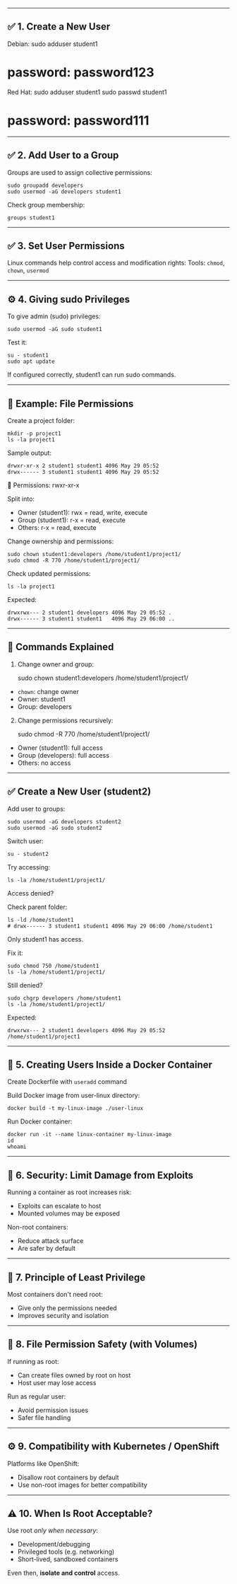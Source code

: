 ------------------------------------------------------------
✅ 1. Create a New User
------------------------------------------------------------

Debian:
sudo adduser student1
# password: password123

Red Hat:
sudo adduser student1
sudo passwd student1
# password: password111

------------------------------------------------------------
✅ 2. Add User to a Group
------------------------------------------------------------

Groups are used to assign collective permissions:

    sudo groupadd developers
    sudo usermod -aG developers student1

Check group membership:

    groups student1

------------------------------------------------------------
✅ 3. Set User Permissions
------------------------------------------------------------

Linux commands help control access and modification rights:
Tools: `chmod`, `chown`, `usermod`

------------------------------------------------------------
⚙️ 4. Giving sudo Privileges
------------------------------------------------------------

To give admin (sudo) privileges:

    sudo usermod -aG sudo student1

Test it:

    su - student1
    sudo apt update

If configured correctly, student1 can run sudo commands.

------------------------------------------------------------
📁 Example: File Permissions
------------------------------------------------------------

Create a project folder:

    mkdir -p project1
    ls -la project1

Sample output:

    drwxr-xr-x 2 student1 student1 4096 May 29 05:52
    drwx------ 3 student1 student1 4096 May 29 05:52

🔐 Permissions: rwxr-xr-x

Split into:
- Owner (student1): rwx = read, write, execute
- Group (student1): r-x = read, execute
- Others: r-x = read, execute

Change ownership and permissions:

    sudo chown student1:developers /home/student1/project1/
    sudo chmod -R 770 /home/student1/project1/

Check updated permissions:

    ls -la project1

Expected:

    drwxrwx--- 2 student1 developers 4096 May 29 05:52 .
    drwx------ 3 student1 student1   4096 May 29 06:00 ..

------------------------------------------------------------
🔧 Commands Explained
------------------------------------------------------------

1. Change owner and group:

   sudo chown student1:developers /home/student1/project1/

- `chown`: change owner
- Owner: student1
- Group: developers

2. Change permissions recursively:

   sudo chmod -R 770 /home/student1/project1/

- Owner (student1): full access
- Group (developers): full access
- Others: no access

------------------------------------------------------------
✅ Create a New User (student2)
------------------------------------------------------------

Add user to groups:

    sudo usermod -aG developers student2
    sudo usermod -aG sudo student2

Switch user:

    su - student2

Try accessing:

    ls -la /home/student1/project1/

Access denied?

Check parent folder:

    ls -ld /home/student1
    # drwx------ 3 student1 student1 4096 May 29 06:00 /home/student1

Only student1 has access.

Fix it:

    sudo chmod 750 /home/student1
    ls -la /home/student1/project1/

Still denied?

    sudo chgrp developers /home/student1
    ls -la /home/student1/project1/

Expected:

    drwxrwx--- 2 student1 developers 4096 May 29 05:52 /home/student1/project1

------------------------------------------------------------
🐳 5. Creating Users Inside a Docker Container
------------------------------------------------------------

Create Dockerfile with `useradd` command

Build Docker image from user-linux directory:

    docker build -t my-linux-image ./user-linux

Run Docker container:

    docker run -it --name linux-container my-linux-image
    id
    whoami

------------------------------------------------------------
🔐 6. Security: Limit Damage from Exploits
------------------------------------------------------------

Running a container as root increases risk:
- Exploits can escalate to host
- Mounted volumes may be exposed

Non-root containers:
- Reduce attack surface
- Are safer by default

------------------------------------------------------------
🧱 7. Principle of Least Privilege
------------------------------------------------------------

Most containers don't need root:
- Give only the permissions needed
- Improves security and isolation

------------------------------------------------------------
💾 8. File Permission Safety (with Volumes)
------------------------------------------------------------

If running as root:
- Can create files owned by root on host
- Host user may lose access

Run as regular user:
- Avoid permission issues
- Safer file handling

------------------------------------------------------------
⚙️ 9. Compatibility with Kubernetes / OpenShift
------------------------------------------------------------

Platforms like OpenShift:
- Disallow root containers by default
- Use non-root images for better compatibility

------------------------------------------------------------
⚠️ 10. When Is Root Acceptable?
------------------------------------------------------------

Use root *only when necessary*:

- Development/debugging
- Privileged tools (e.g. networking)
- Short-lived, sandboxed containers

Even then, **isolate and control** access.
